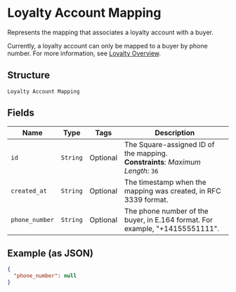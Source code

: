 
# Loyalty Account Mapping

Represents the mapping that associates a loyalty account with a buyer.

Currently, a loyalty account can only be mapped to a buyer by phone number. For more information, see
[Loyalty Overview](https://developer.squareup.com/docs/loyalty/overview).

## Structure

`Loyalty Account Mapping`

## Fields

| Name | Type | Tags | Description |
|  --- | --- | --- | --- |
| `id` | `String` | Optional | The Square-assigned ID of the mapping.<br>**Constraints**: *Maximum Length*: `36` |
| `created_at` | `String` | Optional | The timestamp when the mapping was created, in RFC 3339 format. |
| `phone_number` | `String` | Optional | The phone number of the buyer, in E.164 format. For example, "+14155551111". |

## Example (as JSON)

```json
{
  "phone_number": null
}
```

